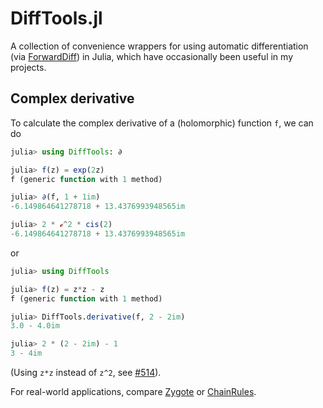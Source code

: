 # DiffTools.jl
A collection of convenience wrappers for using automatic differentiation (via [ForwardDiff](https://github.com/JuliaDiff/ForwardDiff.jl)) in Julia, which have occasionally been useful in my projects.

## Complex derivative

To calculate the complex derivative of a (holomorphic) function `f`, we can do

```julia
julia> using DiffTools: ∂

julia> f(z) = exp(2z)
f (generic function with 1 method)

julia> ∂(f, 1 + 1im)
-6.149864641278718 + 13.4376993948565im

julia> 2 * ℯ^2 * cis(2)
-6.149864641278718 + 13.4376993948565im
```

or

```julia
julia> using DiffTools

julia> f(z) = z*z - z
f (generic function with 1 method)

julia> DiffTools.derivative(f, 2 - 2im)
3.0 - 4.0im

julia> 2 * (2 - 2im) - 1
3 - 4im
```

(Using `z*z` instead of `z^2`, see [#514](https://github.com/JuliaDiff/ForwardDiff.jl/issues/514)).

For real-world applications, compare [Zygote](https://fluxml.ai/Zygote.jl/latest/complex/) or [ChainRules](https://juliadiff.org/ChainRulesCore.jl/dev/complex.html). 

